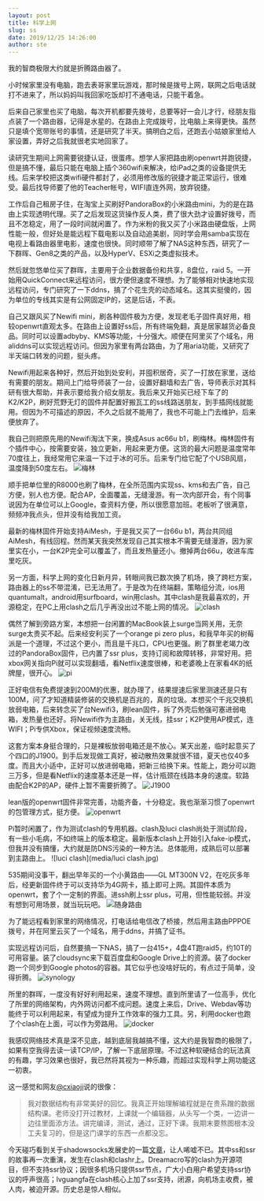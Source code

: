 ```yaml
---
layout: post
title: 科学上网
slug: ss
date: 2019/12/25 14:26:00
author: ste
---
```


我的智商极限大约就是折腾路由器了。

小时候家里没有电脑，跑去表哥家里玩游戏，那时候是拨号上网，联网之后电话就打不进来了，所以妈妈叫我回家吃饭却打不通电话，只能干着急。

后来自己家里也买了电脑，每次开机都要先拨号，总要等好一会儿才行，经朋友指点装了一个路由器，记得是水星的。在路由上完成拨号，比电脑上来得更快。虽然只是填个宽带账号的事情，还是研究了半天。搞明白之后，还跑去小姑娘家里给人家设置，弄好之后我就很老实地回家了。

读研究生期间上网需要锐捷认证，很蛋疼。想学人家把路由刷openwrt并跑锐捷，但是搞不懂，最后只能在电脑上插个360wifi来解决，给iPad之类的设备提供无线。后来学校把这类wifi硬件都封了，必须用修改版的锐捷才能正常运行，很难受。最后找导师要了他的Teacher帐号，WIFI直连外网，放弃锐捷。

工作后自己租房子住，在淘宝上买刷好PandoraBox的小米路由mini，为的是在路由上实现透明代理。买了之后发现这货操作反人类，费了很大劲才设置好拨号，而且不怎稳定，用了一段时间就闲置了。作为米粉的我又买了小米路由硬盘版，上网性能一般，但好处是能远程下载电影以及自动追美剧，同时学会用samba实现在电视上看路由器里电影，速度也很快。同时顺带了解了NAS这种东西，研究了一下群晖、Gen8之类的产品，以及HyperV、ESXi之类虚拟技术。

然后就忽悠单位买了群晖，主要用于企业数据备份和共享，8盘位，raid 5。一开始用QuickConnect来远程访问，很方便但速度不理想。为了能够相对快速地实现远程访问，专门研究了一下ddns，搞了个花生壳的动态域名。这其实挺傻的，因为单位的专线其实是有公网固定IP的，这是后话，不表。

自己又跟风买了Newifi mini，刷各种固件极为方便，发现老毛子固件真好用，相较openwrt直观太多。在路由上设置好ss后，所有终端免翻，真是居家越货必备良品。同时可以设置adbyby、KMS等功能，十分强大。顺便在阿里买了个域名，用aliddns可以实现远程访问。但因为家里有两台路由，为了用aria功能，又研究了半天端口转发的问题，挺头疼。

Newifi用起来各种好，然后开始到处安利，并囤积居奇，买了一打放在家里，送给有需要的朋友。期间上门给导师装了一台，设置好翻墙和去广告，导师表示对其科研有很大帮助，并表示要给我介绍女朋友。我后来又开始买已经下车了的K2/K2P，刷好荒野无灯的固件并配置好搬瓦工的ss线路送朋友，到手插网线就能用。但因为不可描述的原因，不久之后就不能用了，我也不可能上门去维护，后来便放弃了。

我自己则把原先用的Newifi淘汰下来，换成Asus ac66u b1，刷梅林。梅林固件有个插件中心，按需要安装，独立更新，用起来更方便。这货的最大问题是温度常年70度往上，我经常用它来温一下过于冰的可乐。后来专门给它配了个USB风扇，温度降到50度左右。
![梅林](media/15183820661407.jpg)

顺手把单位里的R8000也刷了梅林，在全所范围内实现ss、kms和去广告，自己方便，别人也方便。配合AP，全面覆盖，无缝漫游。有一次内部开会，有个同事说因为在单位可以上Google，查资料方便，所以很愿意加班。老板听了很满意，频频冲我点头，但并没有给我加工资。

最新的梅林固件开始支持AiMesh，于是我又买了一台66u b1，两台共同组AiMesh，有线回程。然而某天我突然发现自己其实根本不需要无缝漫游，因为家里实在小，一台K2P完全可以覆盖了，而且发热量还小。撤掉两台66u，收进车库里吃灰。

另一方面，科学上网的变化日新月异，转眼间我已数次换了机场，换了跨栏方案，路由器上的ss不带混淆，已无法用了。于是改为在终端翻，策略组分流，ios用quantumalt，android用surfboard，win用clash。其中clash是我最喜欢的，开源稳定，在PC上用clash之后几乎再没出过不能上网的情况。
![clash](media/clash.png)

偶然了解到旁路方案，本想把一台闲置的MacBook装上surge当网关用，无奈surge太贵买不起。后来经安利买了一个orange pi zero plus，和我早年买的树莓派是一个道理，不过这个更小，而且是千兆口，CPU也更强。刷了群里老竭力改过的PandoraBox固件，已内置了ssr plus，支持订阅和故障转移，非常好用。把xbox网关指向Pi就可以实现翻墙，看Netflix速度很棒，和老婆晚上在家看4K的纸牌屋，很开心。
![pi](media/pi.jpg)

正好电信有免费提速到200M的优惠，就办理了，结果提速后家里测速还是只有100M，问了才知道精装修装的交换机是百兆的，真的垃圾。本想买个千兆交换机放弱电箱，后来转念买了台Newifi3，刷lean固件，拆了外壳后勉强可塞进弱电箱，发热量也还好。将Newifi作为主路由，关无线，挂ssr；K2P使用AP模式，连WIFI；Pi专供Xbox，保证视频速度流畅。

这套方案本身挺合理的，只是裸板放弱电箱还是不放心。某天出差，临时起意买了个四口的J1900。到手后发现做工真好，被动散热效果就很不错，夏天也仅40多度。而且大小适中，正好可以放进弱电箱，把新三给换下来。性能上，跑分可以跑三万多，但是看Netflix的速度基本还是一样，估计瓶颈在线路本身的速度。软路由配合K2P的AP，硬件上暂不需要折腾了。
![J1900](media/J1900.jpg)

lean版的openwrt固件非常完善，功能齐备，十分稳定。我也渐渐习惯了openwrt的包管理方式，挺方便。
![openwrt](media/openwrt.png)

Pi暂时闲置了，作为测试clash的专用机器。clash及luci clash尚处于测试阶段，有一些小毛病，不如终端上的版本稳定。最新版本clash上开始引入fake-ip模式，但我并没有搞懂，大约就是防DNS污染的一种方法。总体能用，成熟后可以部署到主路由上。
![luci clash](media/luci clash.jpg)

535期间没事干，翻出早年买的一个小黄路由——GL MT300N V2，在吃灰多年后，经更新固件终于可以支持华为4G网卡，插上即可上网。其固件本质为openwrt，套了个一定制的界面。进ssh刷上ssr plus，可用，但性能较弱。并没有想到可用场景，就当玩玩吧。
![随身路由](media/mt300n.jpg)

为了能远程看到家里的网络情况，打电话给电信改了桥接，然后用主路由PPPOE拨号，并在阿里云买了一个域名，用于ddns，并搞了证书。

实现远程访问后，自然要搞一下NAS，搞了一台415+，4盘4T跑raid5，约10T的可用容量。装了cloudsync来下载百度盘和Google Drive上的资源。装了docker跑一个同步到Google photos的容器。其它似乎也没啥好玩的，有点过于简单，没得折腾。
![synology](media/synology.png)

所里的群晖，一度没有好好利用起来，速度不理想。直到所里请了一位高手，优化了所里的网络架构，内外网访问都不成问题。速度上来后，Drive、Webdav等功能终于可以利用起来，有望成为提升工作效率的强力工具。另，利用docker也跑了个clash在上面，可以作为旁路用。
![docker](media/docker.png)

我感叹网络技术真是深不见底，越到底层我越搞不懂，这大约是我智商的极限了，如果有空我得去读一读TCP/IP，了解一下底层原理。不过这种软硬结合的玩法真的有趣，学习效果也很好，我已然将其视为一种乐趣，而超过实现科学上网功能这一初衷。

这一感觉和网友[@cxiaoji](https://twitter.com/i/web/status/1126165698978271232)说的很像：
>我对数据结构有非常美好的回忆。我真正开始理解编程就是在贵系蹭的数据结构课。老师没打开过教材，上课就一个编辑器，从头写一个类，一边讲一边往里面添方法。讲完编译，测试，通过，正好下课。我期末要熬图根本没工夫复习的，但是这门课学的东西一点都没忘。

今天碰巧看到关于shadowsocks发展史的一篇[文章](https://github.com/JadaGates/ShadowsocksBio)，让人唏嘘不已。其中ss和ssr的故事再一次重演，发生在clash和clashr上。Dreamacro写的clash为开源项目，但不支持ssr协议；因很多机场只提供ssr节点，广大小白用户希望支持ssr协议的呼声很高；lvguangfa在clash核心上加了ssr支持，闭源，向机场主收费，被人肉，被迫开源。历史总是惊人相似。